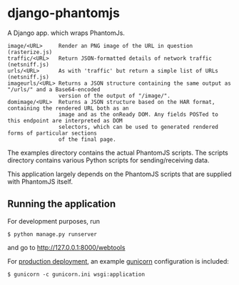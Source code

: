django-phantomjs
================

A Django app. which wraps PhantomJs.

    image/<URL>     Render an PNG image of the URL in question (rasterize.js)
    traffic/<URL>   Return JSON-formatted details of network traffic (netsniff.js)
    urls/<URL>      As with 'traffic' but return a simple list of URLs (netsniff.js)
    imageurls/<URL> Returns a JSON structure containing the same output as "/urls/" and a Base64-encoded 
                    version of the output of "/image/".
    domimage/<URL>  Returns a JSON structure based on the HAR format, containing the rendered URL both as an 
                    image and as the onReady DOM. Any fields POSTed to this endpoint are interpreted as DOM 
                    selectors, which can be used to generated rendered forms of particular sections 
                    of the final page.

The examples directory contains the actual PhantomJS scripts. The scripts directory contains various Python scripts for sending/receiving data.

This application largely depends on the PhantomJS scripts that are supplied with PhantomJS itself.

Running the application
-----------------------

For development purposes, run

    $ python manage.py runserver

and go to http://127.0.0.1:8000/webtools

For [production deployment](https://docs.djangoproject.com/en/1.8/howto/deployment/), an example [gunicorn](http://docs.gunicorn.org/en/latest/install.html) configuration is included:

    $ gunicorn -c gunicorn.ini wsgi:application


